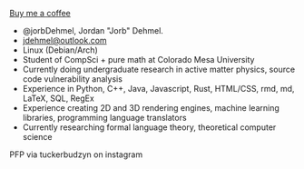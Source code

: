 [Buy me a coffee](https://www.buymeacoffee.com/jorb)

- @jorbDehmel, Jordan "Jorb" Dehmel.
- jdehmel@outlook.com
- Linux (Debian/Arch)
- Student of CompSci + pure math at Colorado Mesa University
- Currently doing undergraduate research in active matter physics, source code vulnerability analysis
- Experience in Python, C++, Java, Javascript, Rust, HTML/CSS, rmd, md, LaTeX, SQL, RegEx
- Experience creating 2D and 3D rendering engines, machine learning libraries, programming language translators
- Currently researching formal language theory, theoretical computer science

PFP via tuckerbudzyn on instagram
